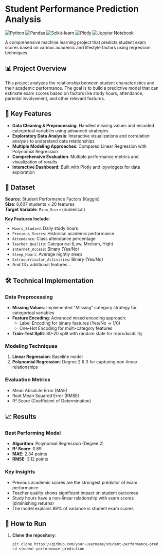 # Student Performance Prediction Analysis

![Python](https://img.shields.io/badge/Python-3.8%2B-blue)
![Pandas](https://img.shields.io/badge/Pandas-1.3%2B-orange)
![Scikit-learn](https://img.shields.io/badge/Scikit--learn-1.0%2B-yellowgreen)
![Plotly](https://img.shields.io/badge/Plotly-5.0%2B-lightgrey)
![Jupyter Notebook](https://img.shields.io/badge/Jupyter-Notebook-orange)

A comprehensive machine learning project that predicts student exam scores based on various academic and lifestyle factors using regression techniques.

## 📊 Project Overview

This project analyzes the relationship between student characteristics and their academic performance. The goal is to build a predictive model that can estimate exam scores based on factors like study hours, attendance, parental involvement, and other relevant features.

## 🎯 Key Features

- **Data Cleaning & Preprocessing**: Handled missing values and encoded categorical variables using advanced strategies
- **Exploratory Data Analysis**: Interactive visualizations and correlation analysis to understand data relationships
- **Multiple Modeling Approaches**: Compared Linear Regression with Polynomial Regression
- **Comprehensive Evaluation**: Multiple performance metrics and visualization of results
- **Interactive Dashboard**: Built with Plotly and ipywidgets for data exploration

## 📁 Dataset

**Source**: Student Performance Factors (Kaggle)  
**Size**: 6,607 students × 20 features  
**Target Variable**: `Exam_Score` (numerical)

**Key Features Include**:
- `Hours_Studied`: Daily study hours
- `Previous_Scores`: Historical academic performance
- `Attendance`: Class attendance percentage
- `Teacher_Quality`: Categorical (Low, Medium, High)
- `Internet_Access`: Binary (Yes/No)
- `Sleep_Hours`: Average nightly sleep
- `Extracurricular_Activities`: Binary (Yes/No)
- And 13+ additional features...

## 🛠️ Technical Implementation

### Data Preprocessing
- **Missing Values**: Implemented "Missing" category strategy for categorical variables
- **Feature Encoding**: Advanced mixed encoding approach:
  - Label Encoding for binary features (Yes/No → 1/0)
  - One-Hot Encoding for multi-category features
- **Train-Test Split**: 80-20 split with random state for reproducibility

### Modeling Techniques
1. **Linear Regression**: Baseline model
2. **Polynomial Regression**: Degree 2 & 3 for capturing non-linear relationships

### Evaluation Metrics
- Mean Absolute Error (MAE)
- Root Mean Squared Error (RMSE)
- R² Score (Coefficient of Determination)

## 📈 Results

### Best Performing Model
- **Algorithm**: Polynomial Regression (Degree 2)
- **R² Score**: 0.89
- **MAE**: 2.34 points
- **RMSE**: 3.12 points

### Key Insights
- Previous academic scores are the strongest predictor of exam performance
- Teacher quality shows significant impact on student outcomes
- Study hours have a non-linear relationship with exam scores (diminishing returns)
- The model explains 89% of variance in student exam scores

## 🚀 How to Run

1. **Clone the repository**:
   ```bash
   git clone https://github.com/your-username/student-performance-prediction.git
   cd student-performance-prediction
